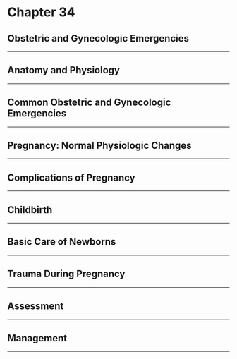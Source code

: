 # Chapter 34
## Obstetric and Gynecologic Emergencies

---

## Anatomy and Physiology

---

## Common Obstetric and Gynecologic Emergencies

---

## Pregnancy: Normal Physiologic Changes

---

## Complications of Pregnancy

---

## Childbirth

---

## Basic Care of Newborns

---

## Trauma During Pregnancy

---

## Assessment

---

## Management

---


